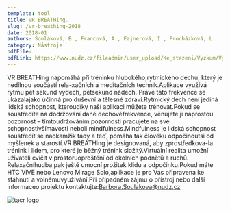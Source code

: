```yaml
---
template: tool
title: VR BREATHing.
slug: /vr-breathing-2018
date: 2018-01
authors: Šouláková, B., Francová, A., Fajnerová, I., Procházková, L. 
category: Nástroje
pdfFile: 
pdfLink: https://www.nudz.cz/fileadmin/user_upload/Ke_stazeni/Vyzkum/Vysledky/sw-mindfullnes-info.pdf
---
```


VR BREATHing napomáhá při tréninku hlubokého,rytmického dechu, který je nedílnou součástí rela-xačních a meditačních technik.Aplikace využívá rytmu pět sekund výdech, pětsekund nádech. Právě tato frekvence se ukázalajako účinná pro duševní a tělesné zdraví.Rytmický dech není jediná lidská schopnost, kteroudíky naší aplikaci můžete trénovat.Pokud se soustředíte na dodržování dané dechovéfrekvence, věnujete ji naprostou pozornost – tímtoudržováním pozornosti pracujete na své schopnostivšímavosti neboli mindfulness.Mindfulness je lidská schopnost soustředit se naokamžik tady a teď, pomáhá tak člověku odpočinoutsi od myšlenek a starostí.VR BREATHing je designovaná, aby zprostředkova-la trénink i lidem, pro které je běžný trénink složitý.Virtuální realita umožní uživateli cvičit v prostoruoproštění od okolních podnětů a ruchů. Relaxačníhudba pak ještě umocní prožitek klidu a odpočinku.Pokud máte HTC VIVE nebo Lenovo Mirage Solo,aplikace je pro Vás připravena ke stáhnutí a volnémuvyužívání.Při případném zájmu o přístroj nebo další informaceo projektu kontaktujte:Barbora.Soulakova@nudz.cz

![tacr logo](/logo-tacr.png)

